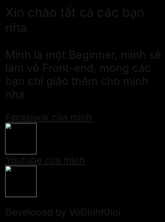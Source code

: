 <html lang="en-US" style="background-color: black"><head>
<title>unknownx2007.github.io</title>
<link rel="stylesheet" href="index.css">
  </head>
  <body>
   <p style="font-size: 40px">Xin chào tất cả các bạn nha</p>
   <p style="font-size: 35px">Mình là một Beginner, mình sẽ làm về Front-end, mong các bạn chỉ giáo thêm cho mình nha</p>
    <a href="https://www.facebook.com/UnknownX.2007/" style="font-size: 30px">Facebook của mình</a> <br>
   <img src="https://tse4.mm.bing.net/th?id=OIP.iSE7fOtQA9P_eqFgVA5_ogHaGZ&amp;pid=Api&amp;P=0&amp;w=198&amp;h=172" width="100" height="100"> <br>
   <a href="https://www.youtube.com/channel/UCcs0UoG0pqi7K_XcrI59SBw" style="font-size: 30px">Youtube của mình</a> <br>
   <img src="https://tse1.mm.bing.net/th?id=OIP.Gjm7_ItVSXAIIEhKgA_HmwHaE8&amp;pid=Api&amp;P=0&amp;w=226&amp;h=152" width="100" height="100"> 
   <p style="font-size: 30px" class="style">Developed by VoDinhKhoi</p>
   </body>
</html>